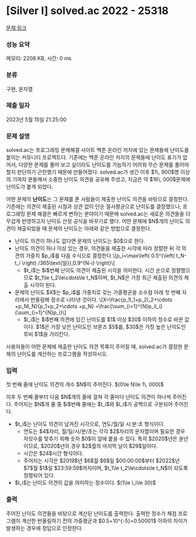 # [Silver I] solved.ac 2022 - 25318 

[문제 링크](https://www.acmicpc.net/problem/25318) 

### 성능 요약

메모리: 2208 KB, 시간: 0 ms

### 분류

구현, 문자열

### 제출 일자

2023년 5월 15일 21:25:00

### 문제 설명

<p>solved.ac는 프로그래밍 문제해결 사이트 백준 온라인 저지에 있는 문제들에 난이도를 붙이는 커뮤니티 프로젝트다. 기존에는 백준 온라인 저지의 문제들에 난이도 표기가 없어서, 다양한 문제를 풀어 보고 싶더라도 난이도를 가늠하기 어려워 무슨 문제를 풀어야 할지 판단하기 곤란했기 때문에 만들어졌다. solved.ac가 생긴 이후 $1\, 900$명 이상의 기여자 분들께서 소중한 난이도 의견을 공유해 주셨고, 지금은 약 $16\, 000$문제에 난이도가 붙게 되었다.</p>

<p>어떤 문제의 <strong><span>난이도</span></strong>는 그 문제를 푼 사람들이 제출한 난이도 의견을 바탕으로 결정한다. 기존에는 의견이 제출된 시점과 상관 없이 단순 절사평균으로 난이도를 결정했으나, 프로그래밍 문제 해결은 빠르게 변하는 분야이기 때문에 solved.ac는 새로운 의견들을 더 무겁게 반영하고자 난이도 산정 공식을 바꾸기로 했다. 어떤 문제에 $N$개의 난이도 의견이 제출되었을 때 문제의 난이도는 아래와 같은 방법으로 결정한다.</p>

<ul>
	<li>난이도 의견이 하나도 없다면 문제의 난이도는 $0$으로 한다.</li>
	<li>난이도 의견이 하나 이상 있는 경우, 의견들을 제출한 시각에 따라 정렬한 뒤 각 의견의 가중치 $p_i$를 다음 수식으로 결정한다.\[p_i=\max\left( 0.5^{\left( t_N-t_i \right) /365\text{일}},0.9^{N-i} \right)\]
	<ul>
		<li>$t_i$는 $i$번째 난이도 의견이 제출된 시각을 의미한다. 시간 순으로 정렬했으므로 $t_1\le t_2\le\cdots\le t_N$이며, $t_N$은 가장 최근 제출된 의견의 제출 시각이 된다.</li>
	</ul>
	</li>
	<li>문제의 난이도 $X$는 $p_i$를 가중치로 갖는 가중평균을 소수점 아래 첫 번째 자리에서 반올림해 정수로 나타낸 것이다. \[X=\frac{p_1l_1+p_2l_2+\cdots +p_Nl_N}{p_1+p_2+\cdots +p_N} =\frac{\sum_{i=1}^{N}p_il_i}{\sum_{i=1}^{N}p_i}\]
	<ul>
		<li>$l_i$는 $i$번째 의견에 담긴 난이도를 $1$ 이상 $30$ 이하의 정수로 바꾼 값이다. $1$은 가장 낮은 난이도인 브론즈 $5$를, $30$은 가장 높은 난이도인 루비 $1$을 가리킨다.</li>
	</ul>
	</li>
</ul>

<p>사용자들이 어떤 문제에 제출한 난이도 의견 목록이 주어질 때, solved.ac가 결정한 문제의 난이도를 계산하는 프로그램을 작성하시오.</p>

### 입력 

 <p>첫 번째 줄에 난이도 의견의 개수 $N$이 주어진다. $(0\le N\le 1\, 000)$</p>

<p>이후 두 번째 줄부터 다음 $N$개의 줄에 걸쳐 각 줄마다 난이도 의견이 하나씩 주어진다. 주어지는 $N$개 줄 중 $i$번째 줄에는 $t_i$와 $l_i$가 공백으로 구분되어 주어진다.</p>

<ul>
	<li>$t_i$는 난이도 의견이 남겨진 시각으로, 연도/월/일 시:분:초 형식이다.
	<ul>
		<li>연도는 $4$자리, 월/일/시/분/초는 각각 $2$자리의 문자열이며 필요한 경우 자릿수를 맞추기 위해 숫자 $0$이 앞에 붙을 수 있다. 특히 $2020$년은 윤년이므로, $2020$년의 경우 $2$월의 마지막 날이 $29$일이다.</li>
		<li>시간은 $24$시간 형식이다.</li>
		<li>주어지는 시각은 $2019$년 $6$월 $6$일 $00:00:00$부터 $2022$년 $7$월 $1$일 $23:59:59$까지이며, $t_1\le t_2\le\cdots\le t_N$이 되도록 정렬되어 있다.</li>
	</ul>
	</li>
	<li>$l_i$는 난이도 의견의 값을 의미하는 정수이다. $(1\le l_i\le 30)$</li>
</ul>

### 출력 

 <p>주어진 난이도 의견들을 바탕으로 계산된 난이도를 출력한다. 출력한 정수가 채점 프로그램이 계산한 반올림하기 전의 가중평균과 $0.5+10^{-5}=0.50001$ 이하의 차이가 발생하는 경우에 정답으로 인정한다.</p>

